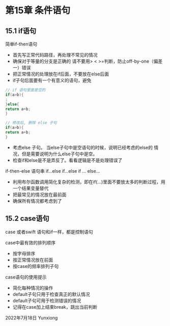 # 第15章 条件语句
## 15.1 if语句
简单if-then语句
- 首先写正常代码路径，再处理不常见的情况
- 确保对于等量的分支是正确的 请不要用> < >=判断，防止off-by-one（偏差一）错误
- 把正常情况的处理放在if后面，不要放在else后面
- if子句后面要有一个有意义的语句，避免
```java
// if 语句里面是空的
if(a>b){
;
}else{
return a+b;
}

// 修改后, 删除 else 子句
if(a>b){
return a+b;
}

```
- 考虑else 子句。 当else子句中是空语句的时候，说明已经考虑的else的 情况，但是需要说明为什么else子句中是空。
- 检查if和else是不是弄反了。看看逻辑是不是处理错误了

if-then-else 语句串
if...else if...else if ... else...
- 利用布尔函数调用简化复杂的检测，即在if(...)里面不要放太多的判断过程，用一个结果变量替代
- 把最常见的情况放在最前面
- 确保所有情况都考虑到了

## 15.2 case语句
case 或者swift 语句和if一样，都是控制语句

case中最有效的排列顺序
- 按字母排序
- 按正常情况放在前面
- 按case的频率排列子句

case语句的使用提示
- 简化每种情况的操作
- default子句只用于检查真正的默认情况
- default子句可用于检测错误的情况
- 记得在case加上结束break，跳出当前判断

2022年7月18日
Yunxiong
